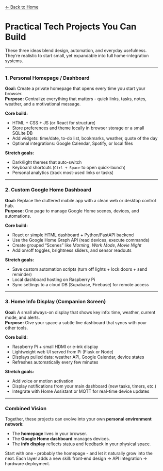 [← Back to Home](../README.md)

# Practical Tech Projects You Can Build

These three ideas blend design, automation, and everyday usefulness. They’re realistic to start small, yet expandable into full home-integration systems.

---

### 1. Personal Homepage / Dashboard
**Goal:** Create a private homepage that opens every time you start your browser.  
**Purpose:** Centralize everything that matters - quick links, tasks, notes, weather, and a motivational message.

**Core build:**
- HTML + CSS + JS (or React for structure)
- Store preferences and theme locally in browser storage or a small SQLite DB
- Add widgets: time/date, to-do list, bookmarks, weather, quote of the day
- Optional integrations: Google Calendar, Spotify, or local files

**Stretch goals:**
- Dark/light themes that auto-switch
- Keyboard shortcuts (`Ctrl + Space` to open quick-launch)
- Personal analytics (track most-used links or tasks)

---

### 2. Custom Google Home Dashboard
**Goal:** Replace the cluttered mobile app with a clean web or desktop control hub.  
**Purpose:** One page to manage Google Home scenes, devices, and automations.

**Core build:**
- React or simple HTML dashboard + Python/FastAPI backend
- Use the Google Home Graph API (read devices, execute commands)
- Create grouped “Scenes” like *Morning*, *Work Mode*, *Movie Night*
- Add on/off toggles, brightness sliders, and sensor readouts

**Stretch goals:**
- Save custom automation scripts (turn off lights + lock doors + send reminder)
- Local dashboard hosting on Raspberry Pi
- Sync settings to a cloud DB (Supabase, Firebase) for remote access

---

### 3. Home Info Display (Companion Screen)
**Goal:** A small always-on display that shows key info: time, weather, current mode, and alerts.  
**Purpose:** Give your space a subtle live dashboard that syncs with your other tools.

**Core build:**
- Raspberry Pi + small HDMI or e-ink display
- Lightweight web UI served from Pi (Flask or Node)
- Displays pulled data: weather API, Google Calendar, device states
- Refreshes automatically every few minutes

**Stretch goals:**
- Add voice or motion activation
- Display notifications from your main dashboard (new tasks, timers, etc.)
- Integrate with Home Assistant or MQTT for real-time device updates

---

### Combined Vision
Together, these projects can evolve into your own **personal environment network**:  
- The **homepage** lives in your browser.  
- The **Google Home dashboard** manages devices.  
- The **info display** reflects status and feedback in your physical space.  

Start with one - probably the homepage - and let it naturally grow into the next. Each layer adds a new skill: front-end design → API integration → hardware deployment.
